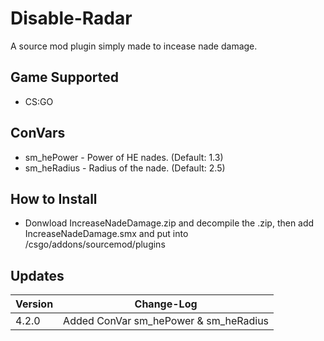 # Disable-Radar
A source mod plugin simply made to incease nade damage.

## Game Supported
- CS:GO

## ConVars
- sm_hePower - Power of HE nades. (Default: 1.3)
- sm_heRadius - Radius of the nade.  (Default: 2.5)

## How to Install
- Donwload IncreaseNadeDamage.zip and decompile the .zip, then add IncreaseNadeDamage.smx and put into /csgo/addons/sourcemod/plugins

## Updates

| Version | Change-Log          |
| ------- | ------------------ |
| 4.2.0   | Added ConVar sm_hePower & sm_heRadius  |

